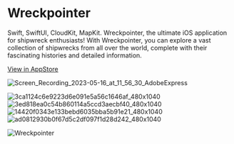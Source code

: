 # Wreckpointer

Swift, SwiftUI, CloudKit, MapKit.
Wreckpointer, the ultimate iOS application for shipwreck enthusiasts!  With Wreckpointer, you can explore a vast collection of shipwrecks from all over the world, complete with their fascinating histories and detailed information.

[View in AppStore](https://apps.apple.com/us/app/wreckpointer/id6447294628)



![Screen_Recording_2023-05-16_at_11_56_30_AdobeExpress](https://github.com/TernovoiD/wreckpointer/assets/121759315/6a42cda6-a23e-43ee-bd40-a26dba61bdc0)

![3ca1124c6e9223d6e091e5a56c1646af_480x1040](https://github.com/TernovoiD/wreckpointer/assets/121759315/ca7ba232-b1e2-4950-b78e-0b0a01393116)
![3ed818ea0c54b860114a5ccd3aecbf40_480x1040](https://github.com/TernovoiD/wreckpointer/assets/121759315/b90ed2a5-779e-4246-ba5c-19e765694674)
![14420f0343e133bebd6035bba5b91e21_480x1040](https://github.com/TernovoiD/wreckpointer/assets/121759315/ce8fcdd8-de3f-4917-9c01-26440eec2148)
![ad0812930b0f67d5c2df097f1d28d242_480x1040](https://github.com/TernovoiD/wreckpointer/assets/121759315/8de336d8-5def-40b5-9827-560d0733e206)

![Wreckpointer](https://github.com/TernovoiD/wreckpointer/assets/121759315/c197b3ac-2bb8-4ed9-82ee-e092fd5c08bc)
